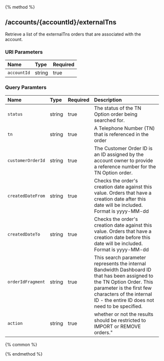 {% method %}
## /accounts/{accountId}/externalTns

Retrieve a list of the externalTns orders that are associated with the account.



### URI Parameters
| Name | Type | Required |
|:-----|:-----|:---------|
| `accountId` | string | true |


### Query Paramters

| Name | Type | Required | Description |
|:-----|:-----|:---------|:------------|
| `status` | string | true | The status of the TN Option order being searched for. |
| `tn` | string | true | A Telephone Number (TN) that is referenced in the order |
| `customerOrderId` | string | true | The Customer Order ID is an ID assigned by the account owner to provide a reference number for the TN Option order. |
| `createdDateFrom` | string | true | Checks the order's creation date against this value. Orders that have a creation date after this date will be included. Format is yyyy-MM-dd |
| `createdDateTo` | string | true | Checks the order's creation date against this value. Orders that have a creation date before this date will be included. Format is yyyy-MM-dd |
| `orderIdFragment` | string | true | This search parameter represents the internal Bandwidth Dashboard ID that has been assigned to the TN Option Order.  This parameter is the first few characters of the internal ID - the entire ID does not need to be specified. |
| `action` | string | true | whether or not the results should be restricted to IMPORT or REMOVE orders." |




{% common %}



{% endmethod %}